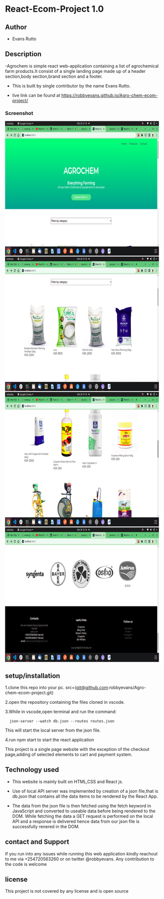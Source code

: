 # React-Ecom-Project 1.0

## Author

- Evans Rutto

## Description

-Agrochem is simple react web-application containing a list of agrochemical farm products.It consist of a single landing page made up of a header section,body section,brand section and a footer.

- This is built by single contributor by the name Evans Rutto.

- live link can be found at
  https://robbyevans.github.io/Agro-chem-ecom-project/

### Screenshot

<img src="./public/images/Screenshot from 2022-07-28 01-16-13.png" width="900px" height="440px">
<img src="./public/images/Screenshot from 2022-07-28 01-16-24.png" width="900px" height="440px">
<img src="./public/images/Screenshot from 2022-07-28 01-16-37.png" width="900px" height="440px">
<img src="./public/images/Screenshot from 2022-07-28 01-16-47.png" width="900px" height="440px">

## setup/installation

1.clone this repo into your pc.
src=(git@github.com:robbyevans/Agro-chem-ecom-project.git)

2.open the repository containing the files cloned in vscode.

3.While in vscode,open terminal and run the command:

      json-server --watch db.json --routes routes.json

This will start the local server from the json file.

4.run npm start to start the react application

This project is a single page website with the exception of the checkout page,adding of selected elements to cart and payment system.

## Technology used

- This website is mainly built on HTML,CSS and React js.

- Use of local API server was implemented by creation of a json file,that is db.json that contains all the data items to be rendered by the React App.

- The data from the json file is then fetched using the fetch keyword in JavaScript and converted to useable data before being rendered to the DOM.
  While fetching the data a GET request is performed on the local API and a response is delivered hence data from our json file is successfully renered in the DOM.

## contact and Support

If you run into any issues while running this web application kindly reachout to me via +254720563260 or on twitter @robbyevans.
Any contribution to the code is welcome

## license

This project is not covered by any license and is open source
